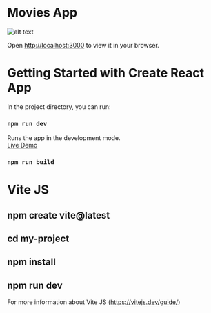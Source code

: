  # Movies App
 
 ![alt text](./src/assets/screenshort.png)

 Open [http://localhost:3000](http://localhost:3000) to view it in your browser.

 # Getting Started with Create React App

In the project directory, you can run:

### `npm run dev`

Runs the app in the development mode.\
[Live Demo](https://s-movies-app.netlify.app)

### `npm run build`

# Vite JS

## npm create vite@latest
## cd my-project
## npm install
## npm run dev

For more information about Vite JS
 (https://vitejs.dev/guide/)